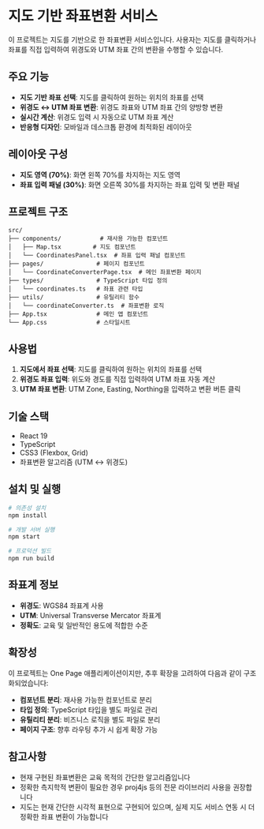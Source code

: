 # 지도 기반 좌표변환 서비스

이 프로젝트는 지도를 기반으로 한 좌표변환 서비스입니다. 사용자는 지도를 클릭하거나 좌표를 직접 입력하여 위경도와 UTM 좌표 간의 변환을 수행할 수 있습니다.

## 주요 기능

- **지도 기반 좌표 선택**: 지도를 클릭하여 원하는 위치의 좌표를 선택
- **위경도 ↔ UTM 좌표 변환**: 위경도 좌표와 UTM 좌표 간의 양방향 변환
- **실시간 계산**: 위경도 입력 시 자동으로 UTM 좌표 계산
- **반응형 디자인**: 모바일과 데스크톱 환경에 최적화된 레이아웃

## 레이아웃 구성

- **지도 영역 (70%)**: 화면 왼쪽 70%를 차지하는 지도 영역
- **좌표 입력 패널 (30%)**: 화면 오른쪽 30%를 차지하는 좌표 입력 및 변환 패널

## 프로젝트 구조

```
src/
├── components/           # 재사용 가능한 컴포넌트
│   ├── Map.tsx         # 지도 컴포넌트
│   └── CoordinatesPanel.tsx  # 좌표 입력 패널 컴포넌트
├── pages/               # 페이지 컴포넌트
│   └── CoordinateConverterPage.tsx  # 메인 좌표변환 페이지
├── types/               # TypeScript 타입 정의
│   └── coordinates.ts   # 좌표 관련 타입
├── utils/               # 유틸리티 함수
│   └── coordinateConverter.ts  # 좌표변환 로직
├── App.tsx              # 메인 앱 컴포넌트
└── App.css              # 스타일시트
```

## 사용법

1. **지도에서 좌표 선택**: 지도를 클릭하여 원하는 위치의 좌표를 선택
2. **위경도 좌표 입력**: 위도와 경도를 직접 입력하여 UTM 좌표 자동 계산
3. **UTM 좌표 변환**: UTM Zone, Easting, Northing을 입력하고 변환 버튼 클릭

## 기술 스택

- React 19
- TypeScript
- CSS3 (Flexbox, Grid)
- 좌표변환 알고리즘 (UTM ↔ 위경도)

## 설치 및 실행

```bash
# 의존성 설치
npm install

# 개발 서버 실행
npm start

# 프로덕션 빌드
npm run build
```

## 좌표계 정보

- **위경도**: WGS84 좌표계 사용
- **UTM**: Universal Transverse Mercator 좌표계
- **정확도**: 교육 및 일반적인 용도에 적합한 수준

## 확장성

이 프로젝트는 One Page 애플리케이션이지만, 추후 확장을 고려하여 다음과 같이 구조화되었습니다:

- **컴포넌트 분리**: 재사용 가능한 컴포넌트로 분리
- **타입 정의**: TypeScript 타입을 별도 파일로 관리
- **유틸리티 분리**: 비즈니스 로직을 별도 파일로 분리
- **페이지 구조**: 향후 라우팅 추가 시 쉽게 확장 가능

## 참고사항

- 현재 구현된 좌표변환은 교육 목적의 간단한 알고리즘입니다
- 정확한 측지학적 변환이 필요한 경우 proj4js 등의 전문 라이브러리 사용을 권장합니다
- 지도는 현재 간단한 시각적 표현으로 구현되어 있으며, 실제 지도 서비스 연동 시 더 정확한 좌표 변환이 가능합니다

